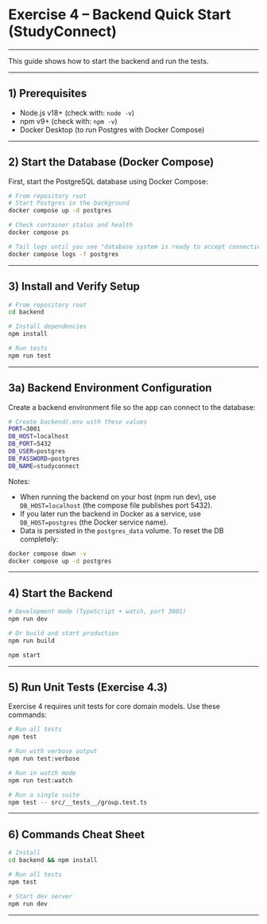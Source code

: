 # Exercise 4 – Backend Quick Start (StudyConnect)
---

This guide shows how to start the backend and run the tests.

---

## 1) Prerequisites
- Node.js v18+ (check with: `node -v`)
- npm v9+ (check with: `npm -v`)
- Docker Desktop (to run Postgres with Docker Compose)

---

## 2) Start the Database (Docker Compose)
First, start the PostgreSQL database using Docker Compose:

```bash
# From repository root
# Start Postgres in the background
docker compose up -d postgres

# Check container status and health
docker compose ps

# Tail logs until you see "database system is ready to accept connections"
docker compose logs -f postgres
```

---

## 3) Install and Verify Setup
```bash
# From repository root
cd backend

# Install dependencies
npm install

# Run tests
npm run test
```

---

## 3a) Backend Environment Configuration
Create a backend environment file so the app can connect to the database:

```bash
# Create backend/.env with these values
PORT=3001
DB_HOST=localhost
DB_PORT=5432
DB_USER=postgres
DB_PASSWORD=postgres
DB_NAME=studyconnect
```

Notes:
- When running the backend on your host (npm run dev), use `DB_HOST=localhost` (the compose file publishes port 5432).
- If you later run the backend in Docker as a service, use `DB_HOST=postgres` (the Docker service name).
- Data is persisted in the `postgres_data` volume. To reset the DB completely:

```bash
docker compose down -v
docker compose up -d postgres
```

---

## 4) Start the Backend 
```bash
# Development mode (TypeScript + watch, port 3001)
npm run dev

# Or build and start production
npm run build

npm start
```

---

## 5) Run Unit Tests (Exercise 4.3)
Exercise 4 requires unit tests for core domain models. Use these commands:
```bash
# Run all tests
npm test

# Run with verbose output
npm run test:verbose

# Run in watch mode 
npm run test:watch

# Run a single suite
npm test -- src/__tests__/group.test.ts
```

---

## 6) Commands Cheat Sheet
```bash
# Install
cd backend && npm install

# Run all tests
npm test

# Start dev server 
npm run dev
```

---